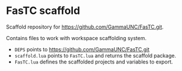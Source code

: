 # FasTC scaffold

Scaffold repository for https://github.com/GammaUNC/FasTC.git.

Contains files to work with workspace scaffolding system.

- `DEPS` points to https://github.com/GammaUNC/FasTC.git
- `scaffold.lua` points to `FasTC.lua` and returns the scaffold package.
- `FasTC.lua` defines the scaffolded projects and variables to export.
